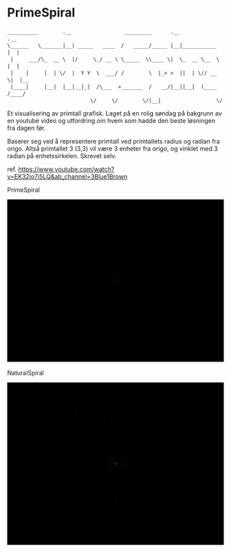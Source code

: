 # PrimeSpiral

  
    __________        .__                 _________      .__              .__   
    \______   \_______|__| _____   ____  /   _____/_____ |__|___________  |  |  
     |     ___/\_  __ \  |/     \_/ __ \ \_____  \\____ \|  \_  __ \__  \ |  |  
     |    |     |  | \/  |  Y Y  \  ___/ /        \  |_> >  ||  | \// __ \|  |__
     |____|     |__|  |__|__|_|  /\___  >_______  /   __/|__||__|  (____  /____/
                               \/     \/        \/|__|                  \/      

Et visualisering av primtall grafisk.
Laget på en rolig søndag på bakgrunn av en youtube video og utfordring om hvem som hadde den beste løsningen fra dagen før.

Baserer seg ved å representere primtall ved primtallets radius og radian fra origo.
Altså primtallet 3 (3,3) vil være 3 enheter fra origo, og vinklet med 3 radian på enhetssirkelen.
Skrevet selv.

ref. https://www.youtube.com/watch?v=EK32jo7i5LQ&ab_channel=3Blue1Brown

PrimeSpiral

![alt text](https://github.com/BirkJohannessen/PrimeSpiral/blob/main/PrimeSpiral.png?raw=true)

NaturalSpiral

![alt text](https://github.com/BirkJohannessen/PrimeSpiral/blob/main/Nspiral.png?raw=true)
